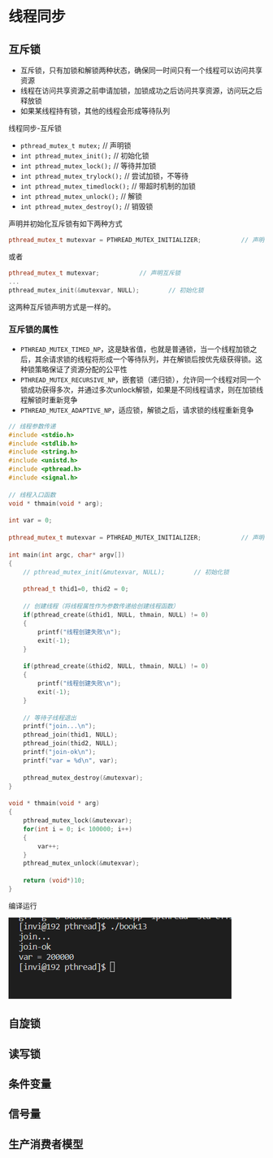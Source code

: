 # 线程同步

## 互斥锁

- 互斥锁，只有加锁和解锁两种状态，确保同一时间只有一个线程可以访问共享资源
- 线程在访问共享资源之前申请加锁，加锁成功之后访问共享资源，访问玩之后释放锁
- 如果某线程持有锁，其他的线程会形成等待队列

线程同步-互斥锁

- `pthread_mutex_t mutex;`    // 声明锁
- `int pthread_mutex_init();`    // 初始化锁
- `int pthread_mutex_lock();`    // 等待并加锁
- `int pthread_mutex_trylock();`   // 尝试加锁，不等待
- `int pthread_mutex_timedlock();`  // 带超时机制的加锁
- `int pthread_mutex_unlock();`    // 解锁
- `int pthread_mutex_destroy();`    // 销毁锁

声明并初始化互斥锁有如下两种方式

```c++
pthread_mutex_t mutexvar = PTHREAD_MUTEX_INITIALIZER;           // 声明互斥锁
```

或者

```c++
pthread_mutex_t mutexvar;           // 声明互斥锁
...
pthread_mutex_init(&mutexvar, NULL);        // 初始化锁
```

这两种互斥锁声明方式是一样的。

### 互斥锁的属性

- `PTHREAD_MUTEX_TIMED_NP`，这是缺省值，也就是普通锁，当一个线程加锁之后，其余请求锁的线程将形成一个等待队列，并在解锁后按优先级获得锁。这种锁策略保证了资源分配的公平性
- `PTHREAD_MUTEX_RECURSIVE_NP`，嵌套锁（递归锁），允许同一个线程对同一个锁成功获得多次，并通过多次unlock解锁，如果是不同线程请求，则在加锁线程解锁时重新竞争
- `PTHREAD_MUTEX_ADAPTIVE_NP`，适应锁，解锁之后，请求锁的线程重新竞争

```c++
// 线程参数传递
#include <stdio.h>
#include <stdlib.h>
#include <string.h>
#include <unistd.h>
#include <pthread.h>
#include <signal.h>

// 线程入口函数
void * thmain(void * arg);

int var = 0;

pthread_mutex_t mutexvar = PTHREAD_MUTEX_INITIALIZER;           // 声明互斥锁

int main(int argc, char* argv[])
{
    // pthread_mutex_init(&mutexvar, NULL);        // 初始化锁

    pthread_t thid1=0, thid2 = 0;

    // 创建线程（将线程属性作为参数传递给创建线程函数）
    if(pthread_create(&thid1, NULL, thmain, NULL) != 0)
    {
        printf("线程创建失败\n");
        exit(-1);
    }

    if(pthread_create(&thid2, NULL, thmain, NULL) != 0)
    {
        printf("线程创建失败\n");
        exit(-1);
    }

    // 等待子线程退出
    printf("join...\n");
    pthread_join(thid1, NULL);
    pthread_join(thid2, NULL);
    printf("join-ok\n");
    printf("var = %d\n", var);

    pthread_mutex_destroy(&mutexvar);
}

void * thmain(void * arg)
{
    pthread_mutex_lock(&mutexvar);
    for(int i = 0; i< 100000; i++)
    {
        var++;
    }
    pthread_mutex_unlock(&mutexvar);

    return (void*)10;
}

```

编译运行

![](./img/QQ截图20220501140943.png)

## 自旋锁

## 读写锁

## 条件变量

## 信号量

## 生产消费者模型
